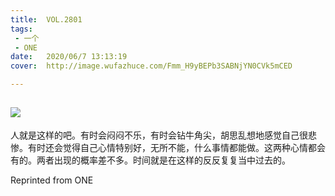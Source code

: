 ```yaml
---
title:	VOL.2801
tags:
 - 一个
 - ONE
date:	2020/06/7 13:13:19
cover:	http://image.wufazhuce.com/Fmm_H9yBEPb3SABNjYN0CVk5mCED

---
```

![](http://image.wufazhuce.com/Fmm_H9yBEPb3SABNjYN0CVk5mCED)
---

人就是这样的吧。有时会闷闷不乐，有时会钻牛角尖，胡思乱想地感觉自己很悲惨。有时还会觉得自己心情特别好，无所不能，什么事情都能做。这两种心情都会有的。两者出现的概率差不多。时间就是在这样的反反复复当中过去的。
 
Reprinted from ONE

